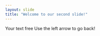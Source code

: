 ```yaml
---
layout: slide
title: "Welcome to our second slide!"
---
```

Your text free
Use the left arrow to go back!
